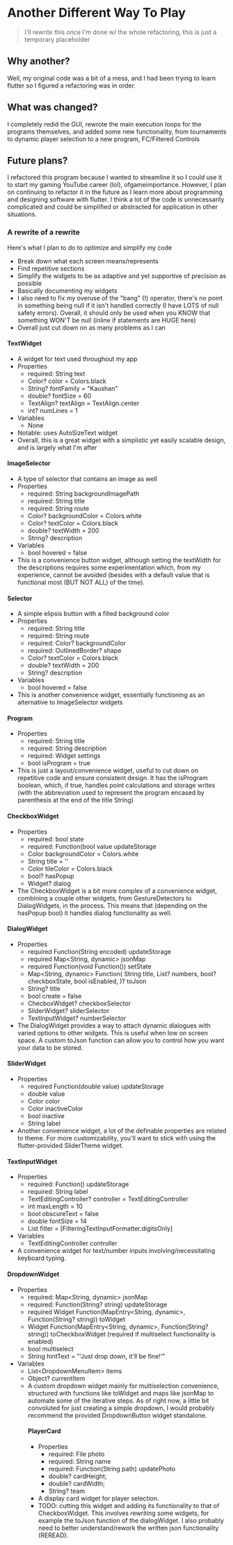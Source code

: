# Another Different Way To Play
> I'll rewrite this once I'm done w/ the whole refactoring, this is just a temporary placeholder
## Why another?
Well, my original code was a bit of a mess, and I had been trying to learn flutter so I figured a refactoring was in order. 
## What was changed?
I completely redid the GUI, rewrote the main execution loops for the programs themselves, and added some new functionality, from tournaments to dynamic player selection to a new program, FC/Filtered Controls
## Future plans?
I refactored this program because I wanted to streamline it so I could use it to start my gaming YouTube career (lol), ofgameimportance. However, I plan on continuing to refactor it in the future as I learn more about programming and designing software with flutter. I think a lot of the code is unnecessarily complicated and could be simplified or abstracted for application in other situations.
### A rewrite of a rewrite
Here's what I plan to do to optimize and simplify my code
- Break down what each screen means/represents
- Find repetitive sections
- Simplify the widgets to be as adaptive and yet supportive of precision as possible
- Basically documenting my widgets
- I also need to fix my overuse of the "bang" (!) operator, there's no point in something being null if it isn't handled correctly (I have LOTS of null safety errors). Overall, it should only be used when you KNOW that something WON'T be null (inline if statements are HUGE here)
- Overall just cut down on as many problems as I can
#### TextWidget
- A widget for text used throughout my app
- Properties 
    - required: String text
    - Color? color = Colors.black
    - String? fontFamily = "Kaushan"
    - double? fontSize = 60
    - TextAlign? textAlign = TextAlign.center
    - int? numLines = 1
- Variables
    - None
- Notable: uses AutoSizeText widget
- Overall, this is a great widget with a simplistic yet easily scalable design, and is largely what I'm after
#### ImageSelector
- A type of selector that contains an image as well
- Properties
    - required: String backgroundImagePath
    - required: String title
    - required: String route
    - Color? backgroundColor = Colors.white
    - Color? textColor = Colors.black
    - double? textWidth = 200
    - String? description
- Variables
    - bool hovered = false
- This is a convenience button widget, although setting the textWidth for the descriptions requires some experimentation which, from my experience, cannot be avoided (besides with a default value that is functional most (BUT NOT ALL) of the time).
#### Selector
- A simple elipsis button with a filled background color
- Properties
    - required: String title
    - required: String route
    - required: Color? backgroundColor
    - required: OutlinedBorder? shape
    - Color? textColor = Colors.black
    - double? textWidth = 200
    - String? description
- Variables
    - bool hovered = false
- This is another convenience widget, essentially functioning as an alternative to ImageSelector widgets
#### Program
- Properties
    - required: String title
    - required: String description
    - required: Widget settings
    - bool isProgram = true
- This is just a layout/convenience widget, useful to cut down on repetitive code and ensure consistent design. It has the isProgram boolean, which, if true, handles point calculations and storage writes (with the abbreviation used to represent the program encased by parenthesis at the end of the title String)
#### CheckboxWidget
- Properties
    - required: bool state
    - required: Function(bool value updateStorage
    - Color backgroundColor = Colors.white
    - String title = ''
    - Color tileColor = Colors.black
    - bool? hasPopup
    - Widget? dialog
- The CheckboxWidget is a bit more complex of a convenience widget, combining a couple other widgets, from GestureDetectors to DialogWidgets, in the process. This means that (depending on the hasPopup bool) it handles dialog functionality as well.
#### DialogWidget
- Properties
    - required Function(String encoded) updateStorage
    - required Map<String, dynamic> jsonMap
    - required Function(void Function()) setState
    - Map<String, dynamic> Function(
    String title,
    List<double>? numbers,
    bool? checkboxState,
    bool isEnabled,
  )? toJson
    - String? title
    - bool create = false
    - ChecboxWidget? checkboxSelector
    - SliderWidget? sliderSelector
    - TextInputWidget? numberSelector
- The DialogWidget provides a way to attach dynamic dialogues with varied options to other widgets. This is useful when low on screen space. A custom toJson function can allow you to control how you want your data to be stored.
#### SliderWidget
- Properties
    - required Function(double value) updateStorage
    - double value
    - Color color
    - Color inactiveColor
    - bool inactive
    - String label
- Another convenience widget, a lot of the definable properties are related to theme. For more customizability, you'll want to stick with using the flutter-provided SliderTheme widget.
#### TextInputWidget
- Properties
    - required: Function() updateStorage
    - required: String label
    - TextEditingController? controller = TextEditingController
    - int maxLength = 10
    - bool obscureText = false
    - double fontSize = 14
    - List<TextInputFormatter> filter = <TextInputFormatter>[FilteringTextInputFormatter.digitsOnly]
- Variables
    - TextEditingController controller
- A convenience widget for text/number inputs involving/necessitating keyboard typing.
#### DropdownWidget
- Properties
    - required: Map<String, dynamic> jsonMap
    - required: Function(String? string) updateStorage
    - required Widget Function(MapEntry<String, dynamic>, Function(String? string)) toWidget
    - Widget Function(MapEntry<String, dynamic>, Function(String? string)) toCheckboxWidget (required if multiselect functionality is enabled)
    - bool multiselect
    - String hintText = "'Just drop down, it'll be fine!'"
- Variables
    - List<DropdownMenuItem<Object>> items
    - Object? currentItem
- A custom dropdown widget mainly for multiselection convenience, structured with functions like toWidget and maps like jsonMap to automate some of the iterative steps. As of right now, a little bit convoluted for just creating a simple dropdown, I would probably recommend the provided DropdownButton widget standalone.

#### PlayerCard
- Properties
    - required: File photo
    - required: String name
    - required: Function(String path) updatePhoto
    - double? cardHeight;
    - double? cardWidth;
    - String? team
- A display card widget for player selection. 
- TODO: cutting this widget and adding its functionality to that of CheckboxWidget. This involves rewriting some widgets, for example the toJson function of the dialogWidget. I also probably need to better understand/rework the written json functionality (REREAD).